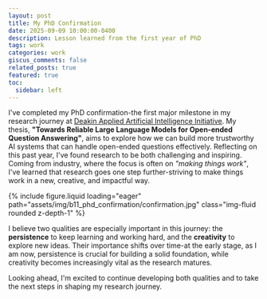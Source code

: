 ```yaml
---
layout: post
title: My PhD Confirmation
date: 2025-09-09 10:00:00-0400
description: Lesson learned from the first year of PhD
tags: work
categories: work
giscus_comments: false
related_posts: true
featured: true
toc:
  sidebar: left
---
```


I've completed my PhD confirmation-the first major milestone in my research journey at <a href='https://a2i2.deakin.edu.au/'>Deakin Applied Artificial Intelligence Initiative</a>. My thesis, **"Towards Reliable Large Language Models for Open-ended Question Answering"**, aims to explore how we can build more trustworthy AI systems that can handle open-ended questions effectively. Reflecting on this past year, I've found research to be both challenging and inspiring. Coming from industry, where the focus is often on *"making things work"*, I've learned that research goes one step further-striving to make things work in a new, creative, and impactful way.

<div class="row mt-3">
    <div class="col-sm mt-3 mt-md-0">
        {% include figure.liquid loading="eager" path="assets/img/b11_phd_confirmation/confirmation.jpg" class="img-fluid rounded z-depth-1" %}
    </div>
</div>

I believe two qualities are especially important in this journey: the **persistence** to keep learning and working hard, and the **creativity** to explore new ideas. Their importance shifts over time-at the early stage, as I am now, persistence is crucial for building a solid foundation, while creativity becomes increasingly vital as the research matures.

Looking ahead, I'm excited to continue developing both qualities and to take the next steps in shaping my research journey.